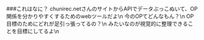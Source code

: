 ###これはなに？
  chunirec.netさんのサイトからAPIでデータぶっこぬいて、OP関係を分かりやすくするためのwebツールだよ\n
  今のOPてどんなもん？\n
  OP目標のためにどれが足引っ張ってるの？\n
  みたいなのが視覚的に整理できることを目標にしてるよ\n

